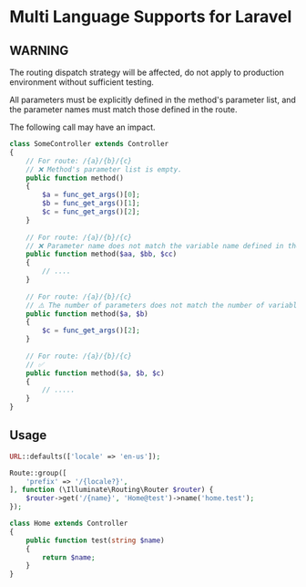 # Multi Language Supports for Laravel

## WARNING

The routing dispatch strategy will be affected, do not apply to production environment without sufficient testing. 

All parameters must be explicitly defined in the method's parameter list, and the parameter names must match those defined in the route.

The following call may have an impact.

```php
class SomeController extends Controller
{
    // For route: /{a}/{b}/{c}
    // ❌ Method's parameter list is empty.
    public function method()
    {
        $a = func_get_args()[0];
        $b = func_get_args()[1];
        $c = func_get_args()[2];
    }
    
    // For route: /{a}/{b}/{c}
    // ❌ Parameter name does not match the variable name defined in the route.
    public function method($aa, $bb, $cc)
    {
        // ....
    }
    
    // For route: /{a}/{b}/{c}
    // ⚠️ The number of parameters does not match the number of variables defined in the route.
    public function method($a, $b)
    {
        $c = func_get_args()[2];
    }
    
    // For route: /{a}/{b}/{c}
    // ✅
    public function method($a, $b, $c)
    {
        // .....
    }
}
```

## Usage

```php
URL::defaults(['locale' => 'en-us']);
```

```php
Route::group([
    'prefix' => '/{locale?}',
], function (\Illuminate\Routing\Router $router) {
    $router->get('/{name}', 'Home@test')->name('home.test');
});
```

```php
class Home extends Controller
{
    public function test(string $name)
    {
        return $name;
    }
}
```
